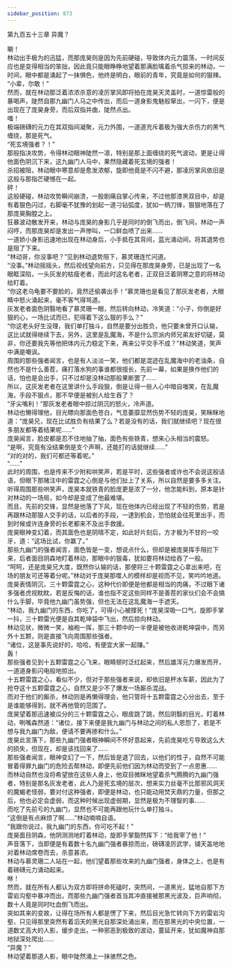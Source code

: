 ```yaml
---
sidebar_position: 873
---
```

 第九百五十三章 异魔？


唰！  
林动出手极为的迅猛，而那庞昊则是因为先前硬碰，导致体内元力震荡，一时间反应也是变得相当的笨拙，因此竟只能眼睁睁地望着那满脸噙着杀气掠来的林动，一时间，眼中都是涌起了一抹惧色，他终是明白，眼前的青年，究竟是如何的狠辣。  
“小辈，尔敢！”  
然而，就在林动那泛着浓浓杀意的凌厉掌风即将拍在庞昊天灵盖时，一道惊雷般的暴喝声，陡然自那九幽门人马之中传出，而后一道身影鬼魅般窜出，一闪下，便是出现在了庞昊身旁，而后双指并曲，陡然点出。  
嗤！  
极端磅礴的元力在其双指间凝聚，元力外围，一道道充斥着极为强大杀伤力的黑气缠绕，那是死气。  
“死玄境强者？！”  
那般指决攻势，令得林动眼神陡然一凛，特别是那上面缠绕的死气波动，更是让得他面色阴沉下来，这九幽门人马中，果然隐藏着死玄境的强者！  
杀招被阻，林动眼中寒意却是愈发浓郁，旋即他竟是不闪不避，那凌厉掌风依旧是这般与那指芒硬憾在一起。  
砰！  
这般硬碰，林动攻势瞬间崩溃，一股剧痛自掌心传来，不过他那漆黑双目中，却是有着狠色闪过，右脚毫不犹豫的划起一道刁钻弧度，犹如一柄刀锋，狠狠地落在了那庞昊胸膛之上。  
狂暴波动散发开来，林动与庞昊的身影几乎是同时的倒飞而出，倒飞间，林动一声闷哼，而那庞昊却是发出一声惨叫，一口鲜血喷了出来……  
一道娇小身影迅速地出现在林动身后，小手抵在其背间，蓝光涌动间，将其退势也是阻了下来。  
“林动哥，你没事吧？”见到林动退势阻下，慕灵珊连忙问道。  
“没事。”林动摇摇头，然后视线望向前方，只见得在那庞昊身旁，已是出现了一名眼眶深陷，一头灰发的枯瘦老者，而此时这名老者，正双目泛着阴寒之意的将林动给盯着。  
“你这老乌龟要不要脸的，竟然还偷袭出手！”慕灵珊也是看见了那灰发老者，大眼睛中怒火涌起来，毫不客气得骂道。  
灰发老者面色阴翳地看了慕灵珊一眼，然后转向林动，冷笑道：“小子，你倒是好狠的心，一场比试而已，犯得着下这么狠的手么？”  
“你这老头好生没理，我们单打独斗，自然是要分出胜负，他只要未曾开口认输，这比试就得继续下去，另外，这里是乱魔海，不是什么宗派内师兄弟友好切磋，莫非，你还要我先等他把体内元力稳定下来，再来公平交手不成？”林动笑道，笑声中满是嘲讽。  
周围的那些强者闻言，也是有人淡淡一笑，他们都是混迹在乱魔海中的老油条，自然也不是什么善茬，痛打落水狗的事谁都很擅长，先前一幕，如果是换作他们的话，怕也是会出手，只不过却是没林动那般果断罢了……  
所以，这灰发老者在这里讲什么手段狠，倒是让得一些人心中暗自嗤笑，在乱魔海，手段不狠点，那不早便是被别人给生吞了？  
“牙尖嘴利！”那灰发老者眼中掠过阴沉的怒火，冷声道。  
林动也懒得理他，目光瞟向那面色苍白，气息萎靡显然伤势不轻的庞昊，笑眯眯地道：“庞昊兄，现在比试胜负有结果了么？若是没有的话，我们就继续吧？现在很多朋友都等着结果呢……”  
庞昊闻言，脸皮都是忍不住地抽了抽，面色有些铁青，想来心头相当的震怒。  
“是啊，究竟有没结果倒是支个声啊，还能打的话就继续……”  
“对的对的，我们可都还等着呢。”  
“……”  
此时的周围，也是传来不少附和哄笑声，若是平时，这些强者或许也不会说这般话语，但眼下那赌注中的雷霆之心倒是与他们扯上了关系，所以自然是要多多关注。  
听得周围那些哄笑声，庞昊本就铁青的脸庞更是浓了一分，他怎能料到，原本是针对林动的一场局，如今却是变成了他最难堪。  
而且，先前的交锋，显然是他落了下风，现在他体内已经出现了不轻的伤势，若是再跟林动那狠人交手的话，以后者的手段，一逮到机会，恐怕就会往死里出手，而到时候或许连身旁的长老都来不及出手救援。  
庞昊眼神变幻着，而其面色也是阴晴不定，如此好片刻后，方才极为不甘的一咬牙，道：“这场比试，你赢了。”  
那些九幽门的强者闻言，面色皆是一变，想说点什么，但却是被庞昊挥手阻拦下来，后者面目阴森地盯着林动，那眼中的狠毒，犹如要将林动给吞了一般。  
“呵呵，还是庞昊兄大度，既然你认输的话，那便将三十颗雷霆之心拿出来吧，在场的朋友可还等着分呢。”林动对于庞昊那噬人的模样却是视而不见，笑吟吟地道。  
庞昊表情阴沉，三十颗雷霆之心，这种代价即便是他都是相当的肉痛，不过眼下诸多强者虎视眈眈，若是反悔的话，谁也指不定这些同样不是善茬的家伙们会不会搞什么手脚，毕竟他九幽门虽势强，但也无法在这乱魔海一手遮天。  
“林动，我九幽门的东西，你吃了，可得小心被撑死！”庞昊深吸一口气，旋即手掌一抖，三十颗雷光便是自其乾坤袋中飞出，然后掠向林动。  
林动见状，微微一笑，袖袍一挥，那三十颗中的一半便是被他收进乾坤袋中，而另外十五颗，则是直接飞向周围那些强者。  
“诸位，这是事先说好的，哈哈，有便宜大家一起赚。”  
轰！  
那些强者见到十五颗雷霆之心飞来，眼睛顿时泛红起来，然后雄浑元力爆发而开，一道道身影闪电般地掠出。  
十五颗雷霆之心，看似不少，但对于那些强者来说，却依旧是杯水车薪，因此为了抢夺这十五颗雷霆之心，自然又是少不了爆发一场厮杀混战。  
而对于他们的厮杀，林动则是再懒得理会，他只管将十五颗雷霆之心分出去，至于是谁能够得到，就不再他管的范围了。  
庞昊望着那迅速被瓜分的三十颗雷霆之心，眼皮跳了跳，然后阴翳的目光，盯着林动，咧嘴森然道：“诸位，接下来便是我九幽门与林动之间的私人恩怨了，若是不想与我九幽门为敌，便请不要再掺和什么。”  
庞昊此言落下，那些九幽门强者眼神瞬间不怀好意起来，先前庞昊吃亏导致这么大的损失，但现在，却是该找回来了……  
那些强者闻言，眼神变幻了一下，然后皆是退了回去，以他们的性子，自然不可能冒着得罪九幽门的危险去帮林动，即便先前他们因为林动而受到了一点恩惠……  
而林动自然也没将希望放在这些人身上，他双目微眯地望着杀气腾腾的九幽门强者，特别是那名灰发老者，此人乃是死玄境的层次，想来实力丝毫不比那邪风洞天的魔蝎老怪弱，要对付这种强者，即便是林动，也只能动用焚天鼎的力量，但那之后，他也必定会虚弱，而这种时候出现虚弱期，显然是极为不理智的事……  
而吃了先前亏的九幽门，显然也不可能再跟他玩什么单打独斗。  
“这倒是有点麻烦了啊……”林动喃喃自语。  
“我跟你说过，我九幽门的东西，你可吃不起！”  
庞昊面目阴森，他阴测测地盯着林动，旋即手掌豁然挥下：“给我宰了他！”  
声音落下，当即便是有着数十名九幽门强者暴掠而出，磅礴凌厉武学，铺天盖地地对着林动席卷而去，杀意甚浓。  
林动与慕灵珊二人站在一起，他们望着那些攻来的九幽门强者，身体之上，也是有着磅礴元力涌动起来。  
咻！  
然而，就在所有人都认为双方即将拼命死磕时，突然间，一道黑光，猛地自那下方雷岩沟壑中暴冲而出，而那些九幽门强者首当其冲直接被那黑光波及，巨声响彻，数十人竟是同时吐血倒飞而出。  
突如其来的变故，让得在场所有人都是愣了下来，然后目光急忙转向下方的雷岩沟壑，只见得那里突然有着滔天的黑光自那深处涌出来，而在那黑光的中央位置，一道数丈高大的人影，缓步走出，一种邪恶到极致的波动，蔓延开来，犹如魔神自那地狱深处爬出……  
“异魔？”  
林动望着那道人影，眼中陡然涌上一抹骇然之色。  
  
  
